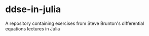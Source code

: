 # ddse-in-julia
A repository containing exercises from Steve Brunton's differential equations lectures in Julia
